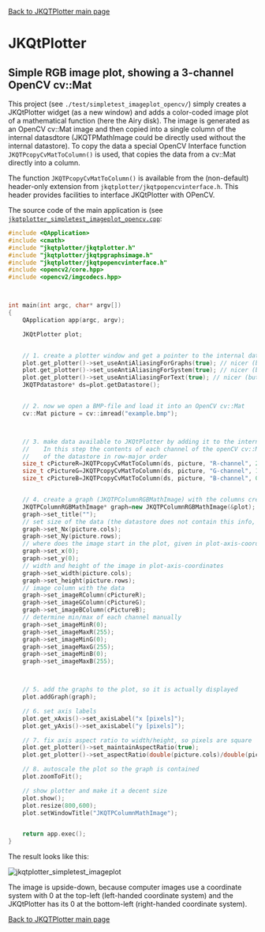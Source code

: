 [Back to JKQTPlotter main page](https://github.com/jkriege2/JKQtPlotter/)

# JKQtPlotter

## Simple RGB image plot, showing a 3-channel OpenCV cv::Mat
This project (see `./test/simpletest_imageplot_opencv/`) simply creates a JKQtPlotter widget (as a new window) and adds a color-coded image plot of a mathematical function (here the Airy disk). The image is generated as an OpenCV cv::Mat image and then copied into a single column of the internal datasdtore (JKQTPMathImage could be directly used without the internal datastore). 
To copy the data a special OpenCV Interface function `JKQTPcopyCvMatToColumn()` is used, that copies the data from a cv::Mat directly into a column. 

The function `JKQTPcopyCvMatToColumn()` is available from the (non-default) header-only extension from `jkqtplotter/jkqtpopencvinterface.h`. This header provides facilities to interface JKQtPlotter with OPenCV.

The source code of the main application is (see [`jkqtplotter_simpletest_imageplot_opencv.cpp`](https://github.com/jkriege2/JKQtPlotter/blob/master/test/simpletest_imageplot_opencv/jkqtplotter_simpletest_imageplot_opencv.cpp):
```c++
#include <QApplication>
#include <cmath>
#include "jkqtplotter/jkqtplotter.h"
#include "jkqtplotter/jkqtpgraphsimage.h"
#include "jkqtplotter/jkqtpopencvinterface.h"
#include <opencv2/core.hpp>
#include <opencv2/imgcodecs.hpp>



int main(int argc, char* argv[])
{
    QApplication app(argc, argv);

    JKQtPlotter plot;


    // 1. create a plotter window and get a pointer to the internal datastore (for convenience)
    plot.get_plotter()->set_useAntiAliasingForGraphs(true); // nicer (but slower) plotting
    plot.get_plotter()->set_useAntiAliasingForSystem(true); // nicer (but slower) plotting
    plot.get_plotter()->set_useAntiAliasingForText(true); // nicer (but slower) text rendering
    JKQTPdatastore* ds=plot.getDatastore();


    // 2. now we open a BMP-file and load it into an OpenCV cv::Mat
    cv::Mat picture = cv::imread("example.bmp");



    // 3. make data available to JKQtPlotter by adding it to the internal datastore.
    //    In this step the contents of each channel of the openCV cv::Mat is copied into a column
    //    of the datastore in row-major order
    size_t cPictureR=JKQTPcopyCvMatToColumn(ds, picture, "R-channel", 2);
    size_t cPictureG=JKQTPcopyCvMatToColumn(ds, picture, "G-channel", 1);
    size_t cPictureB=JKQTPcopyCvMatToColumn(ds, picture, "B-channel", 0);


    // 4. create a graph (JKQTPColumnRGBMathImage) with the columns created above as data
    JKQTPColumnRGBMathImage* graph=new JKQTPColumnRGBMathImage(&plot);
    graph->set_title("");
    // set size of the data (the datastore does not contain this info, as it only manages 1D columns of data and this is used to assume a row-major ordering
    graph->set_Nx(picture.cols);
    graph->set_Ny(picture.rows);
    // where does the image start in the plot, given in plot-axis-coordinates (bottom-left corner)
    graph->set_x(0);
    graph->set_y(0);
    // width and height of the image in plot-axis-coordinates
    graph->set_width(picture.cols);
    graph->set_height(picture.rows);
    // image column with the data
    graph->set_imageRColumn(cPictureR);
    graph->set_imageGColumn(cPictureG);
    graph->set_imageBColumn(cPictureB);
    // determine min/max of each channel manually
    graph->set_imageMinR(0);
    graph->set_imageMaxR(255);
    graph->set_imageMinG(0);
    graph->set_imageMaxG(255);
    graph->set_imageMinB(0);
    graph->set_imageMaxB(255);



    // 5. add the graphs to the plot, so it is actually displayed
    plot.addGraph(graph);

    // 6. set axis labels
    plot.get_xAxis()->set_axisLabel("x [pixels]");
    plot.get_yAxis()->set_axisLabel("y [pixels]");

    // 7. fix axis aspect ratio to width/height, so pixels are square
    plot.get_plotter()->set_maintainAspectRatio(true);
    plot.get_plotter()->set_aspectRatio(double(picture.cols)/double(picture.rows));

    // 8. autoscale the plot so the graph is contained
    plot.zoomToFit();

    // show plotter and make it a decent size
    plot.show();
    plot.resize(800,600);
    plot.setWindowTitle("JKQTPColumnMathImage");


    return app.exec();
}

```
The result looks like this:

![jkqtplotter_simpletest_imageplot](https://raw.githubusercontent.com/jkriege2/JKQtPlotter/master/screenshots/jkqtplotter_simpletest_rgbimageplot_opencv.png)

The image is upside-down, because computer images use a coordinate system with 0 at the top-left (left-handed coordinate system) and the JKQtPlotter has its 0 at the bottom-left (right-handed coordinate system).

[Back to JKQTPlotter main page](https://github.com/jkriege2/JKQtPlotter/)
